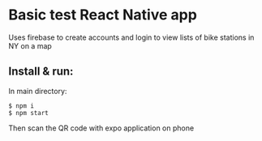 # Basic test React Native app

Uses firebase to create accounts and login to view lists of bike stations in NY on a map

## Install & run:
In main directory:
```console
$ npm i
$ npm start
```
Then scan the QR code with expo application on phone